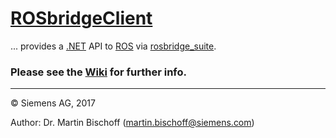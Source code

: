 # [ROSbridgeClient](https://github.com/siemens/ros-sharp/tree/master/ROSbridgeClient) #
... provides a [.NET](https://www.microsoft.com/net) API to [ROS](http://www.ros.org/) via [rosbridge_suite](http://wiki.ros.org/rosbridge_suite).

### Please see the [Wiki](https://github.com/siemens/ros-sharp/wiki) for further info. ###

---

© Siemens AG, 2017

Author: Dr. Martin Bischoff (martin.bischoff@siemens.com)
